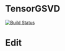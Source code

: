 # TensorGSVD

[![Build Status](https://github.com/gwyntangog/TensorGSVD.jl/actions/workflows/CI.yml/badge.svg?branch=master)](https://github.com/gwyntangog/TensorGSVD.jl/actions/workflows/CI.yml?query=branch%3Amaster)

# Edit

